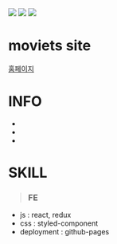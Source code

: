 
<div>
  <img src="https://img.shields.io/github/stars/oktrees/moviets"/>
  <img src="https://img.shields.io/github/issues/oktrees/moviets"/>
  <img src="https://hits.seeyoufarm.com/api/count/incr/badge.svg?url=https%3A%2F%2Fgithub.com%2Foktrees&count_bg=%2379C83D&title_bg=%23555555&icon=&icon_color=%23E7E7E7&title=hits&edge_flat=false"/>  
</div>

# moviets site  

<a href="https://oktrees.github.io/moviets/">홈페이지</a><br/>

# INFO

* 
* 
* 


# SKILL

> ### FE 
* js : react, redux
* css : styled-component
* deployment : github-pages


